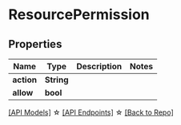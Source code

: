 # ResourcePermission

## Properties

Name | Type | Description | Notes
------------ | ------------- | ------------- | -------------
**action** | **String** |  | 
**allow** | **bool** |  | 

[[API Models]](./README.md#documentation-for-models) ☆ [[API Endpoints]](./README.md#documentation-for-api-endpoints) ☆ [[Back to Repo]](../README.md)


